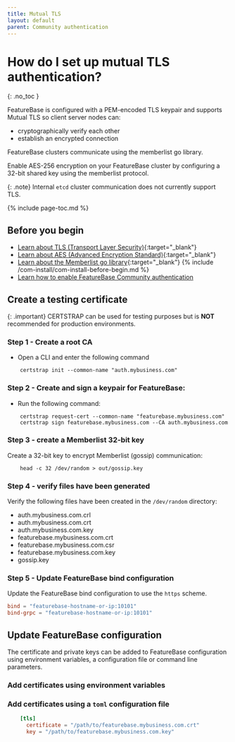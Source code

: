 ```yaml
---
title: Mutual TLS
layout: default
parent: Community authentication
---
```


# How do I set up mutual TLS authentication?
{: .no_toc }

FeatureBase is configured with a PEM-encoded TLS keypair and supports Mutual TLS so client server nodes can:
* cryptographically verify each other
* establish an encrypted connection

FeatureBase clusters communicate using the memberlist go library.

Enable AES-256 encryption on your FeatureBase cluster by configuring a 32-bit shared key using the memberlist protocol.

{: .note}
Internal `etcd` cluster communication does not currently support TLS.

{% include page-toc.md %}

## Before you begin

* [Learn about TLS (Transport Layer Security)](https://en.wikipedia.org/wiki/Transport_Layer_Security){:target="_blank"}
* [Learn about AES (Advanced Encryption Standard)](https://en.wikipedia.org/wiki/Advanced_Encryption_Standard){:target="_blank"}
* [Learn about the Memberlist go library](https://pkg.go.dev/github.com/hashicorp/memberlist){:target="_blank"}
{% include /com-install/com-install-before-begin.md %}
* [Learn how to enable FeatureBase Community authentication](/docs/community/com-auth/com-auth-tls)

## Create a testing certificate

{: .important}
CERTSTRAP can be used for testing purposes but is **NOT** recommended for production environments.

<!--QUERY - What IS recommended for prod environments?? -->

### Step 1 - Create a root CA

* Open a CLI and enter the following command

```shell
    certstrap init --common-name "auth.mybusiness.com"
```

### Step 2 - Create and sign a keypair for FeatureBase:

<!-- QUERY -- is "mybusiness" required or is this a value the users can define?-->

* Run the following command:

```shell
    certstrap request-cert --common-name "featurebase.mybusiness.com"
    certstrap sign featurebase.mybusiness.com --CA auth.mybusiness.com
```

### Step 3 - create a Memberlist 32-bit key

Create a 32-bit key to encrypt Memberlist (gossip) communication:

```shell
    head -c 32 /dev/random > out/gossip.key
```

### Step 4 - verify files have been generated

Verify the following files have been created in the `/dev/random` directory:

* auth.mybusiness.com.crl
* auth.mybusiness.com.crt
* auth.mybusiness.com.key
* featurebase.mybusiness.com.crt
* featurebase.mybusiness.com.csr
* featurebase.mybusiness.com.key
* gossip.key

### Step 5 - Update FeatureBase bind configuration

Update the FeatureBase bind configuration to use the `https` scheme.


```toml
bind = "featurebase-hostname-or-ip:10101"
bind-grpc = "featurebase-hostname-or-ip:10101"
```

## Update FeatureBase configuration

The certificate and private keys can be added to FeatureBase configuration using environment variables, a configuration file or command line parameters.

### Add certificates using environment variables

<!--EXAMPLE GOES HERE-->

### Add certificates using a `toml` configuration file

```toml
    [tls]
      certificate = "/path/to/featurebase.mybusiness.com.crt"
      key = "/path/to/featurebase.mybusiness.com.key"
```
<!--
### Add certificates using command-line parameters

```
  EXAMPLE GOES HERE
```
-->
